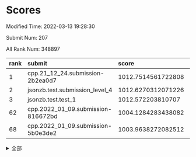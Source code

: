 # Scores

Modified Time: 2022-03-13 19:28:30

Submit Num: 207

All Rank Num: 348897

| rank |               submit               |       score        |       sigma        | pk_num |
| :--- | :--------------------------------- | :----------------- | :----------------- | :----- |
| 1    | cpp.21_12_24.submission-2b2ea0d7   | 1012.7514561722808 | 0.7955002694314257 | 6745   |
| 2    | jsonzb.test.submission_level_4     | 1012.6270312071226 | 0.8051521368524278 | 6741   |
| 3    | jsonzb.test.test_1                 | 1012.572203810707  | 0.7991300858201446 | 6740   |
| 62   | cpp.2022_01_09.submission-816672bd | 1004.1284283438082 | 0.7117584419712936 | 6744   |
| 68   | cpp.2022_01_09.submission-5b0e3de2 | 1003.9638272082512 | 0.7242307119879791 | 6743   |


<details>
<summary>全部</summary>

| rank |                 submit                 |       score        |       sigma        | pk_num |
| :--- | :------------------------------------- | :----------------- | :----------------- | :----- |
| 1    | cpp.21_12_24.submission-2b2ea0d7       | 1012.7514561722808 | 0.7955002694314257 | 6745   |
| 2    | jsonzb.test.submission_level_4         | 1012.6270312071226 | 0.8051521368524278 | 6741   |
| 3    | jsonzb.test.test_1                     | 1012.572203810707  | 0.7991300858201446 | 6740   |
| 4    | gobigger.level_3.submission_level_3_34 | 1011.7872491170231 | 0.7725930252410917 | 6747   |
| 5    | gobigger.level_3.submission_level_3_36 | 1011.5556931328581 | 0.77953728628412   | 6739   |
| 6    | gobigger.level_3.submission_level_3_6  | 1011.4136440503129 | 0.8209095074737778 | 6743   |
| 7    | gobigger.level_3.submission_level_3_15 | 1011.1825283630183 | 0.7759065054655864 | 6743   |
| 8    | gobigger.level_3.submission_level_3_26 | 1011.1667390667346 | 0.7799697186428731 | 6741   |
| 9    | gobigger.level_3.submission_level_3_27 | 1011.0074703793737 | 0.7779711414830968 | 6742   |
| 10   | gobigger.level_3.submission_level_3_38 | 1010.9943945649372 | 0.7725031106667684 | 6740   |
| 11   | gobigger.level_3.submission_level_3_20 | 1010.92870832043   | 0.7657227635916433 | 6742   |
| 12   | gobigger.level_3.submission_level_3_11 | 1010.8351781188226 | 0.7599532077108048 | 6748   |
| 13   | gobigger.level_3.submission_level_3_30 | 1010.7859942247974 | 0.7699931381716862 | 6743   |
| 14   | gobigger.level_3.submission_level_3_0  | 1010.7802857407738 | 0.7617347694869506 | 6745   |
| 15   | gobigger.level_3.submission_level_3_25 | 1010.7763292584149 | 0.7624175522093127 | 6738   |
| 16   | gobigger.level_3.submission_level_3_48 | 1010.661368469788  | 0.7716516519598293 | 6741   |
| 17   | gobigger.level_3.submission_level_3_16 | 1010.6609488266503 | 0.7595685796967283 | 6747   |
| 18   | gobigger.level_3.submission_level_3_3  | 1010.6275207820873 | 0.7610039116450801 | 6741   |
| 19   | gobigger.level_3.submission_level_3_29 | 1010.5973145918192 | 0.758097841068558  | 6741   |
| 20   | gobigger.level_3.submission_level_3_33 | 1010.464274453092  | 0.7589916886413506 | 6744   |
| 21   | gobigger.level_3.submission_level_3_9  | 1010.3635502429041 | 0.7780628570826706 | 6739   |
| 22   | gobigger.level_3.submission_level_3_43 | 1010.2682337582976 | 0.7540209586073371 | 6738   |
| 23   | gobigger.level_3.submission_level_3_13 | 1010.2241148761127 | 0.7656386968444509 | 6739   |
| 24   | gobigger.level_3.submission_level_3_7  | 1010.1647306336891 | 0.7594142651765732 | 6746   |
| 25   | gobigger.level_3.submission_level_3_19 | 1010.0688172356316 | 0.7477491008472487 | 6746   |
| 26   | gobigger.level_3.submission_level_3_41 | 1010.0347091560834 | 0.7586740547542364 | 6738   |
| 27   | gobigger.level_3.submission_level_3_22 | 1010.0016056257557 | 0.7495030222806612 | 6744   |
| 28   | gobigger.level_3.submission_level_3_35 | 1009.9838290125978 | 0.7580119975340999 | 6739   |
| 29   | gobigger.level_3.submission_level_3_28 | 1009.9443852641289 | 0.7680900010778312 | 6744   |
| 30   | gobigger.level_3.submission_level_3_12 | 1009.805943319549  | 0.7494798905455589 | 6740   |
| 31   | gobigger.level_3.submission_level_3_42 | 1009.7750060116932 | 0.7615853935410416 | 6742   |
| 32   | gobigger.level_3.submission_level_3_8  | 1009.7695252518528 | 0.7522747735504993 | 6741   |
| 33   | gobigger.level_3.submission_level_3_4  | 1009.7452579487098 | 0.7665447976844306 | 6748   |
| 34   | gobigger.level_3.submission_level_3_47 | 1009.6858372183433 | 0.7403056172621457 | 6742   |
| 35   | gobigger.level_3.submission_level_3_46 | 1009.6842693440374 | 0.7259171845383864 | 6739   |
| 36   | gobigger.level_3.submission_level_3_18 | 1009.6622981877711 | 0.7425627166037622 | 6745   |
| 37   | gobigger.level_3.submission_level_3_39 | 1009.5848676319987 | 0.7527193868475278 | 6734   |
| 38   | gobigger.level_3.submission_level_3_1  | 1009.5443626399278 | 0.7519877363974528 | 6744   |
| 39   | gobigger.level_3.submission_level_3_37 | 1009.5011048415879 | 0.7697071474388583 | 6740   |
| 40   | gobigger.level_3.submission_level_3_14 | 1009.4678700714193 | 0.7796991951962765 | 6736   |
| 41   | gobigger.level_3.submission_level_3_24 | 1009.4653190675845 | 0.7447296188337553 | 6745   |
| 42   | gobigger.level_3.submission_level_3_23 | 1009.4102625209284 | 0.7640752398615405 | 6745   |
| 43   | gobigger.level_3.submission_level_3_10 | 1009.4063427088607 | 0.7634941983935501 | 6740   |
| 44   | gobigger.level_3.submission_level_3_32 | 1009.4037687860489 | 0.7538185631291631 | 6744   |
| 45   | gobigger.level_3.submission_level_3_49 | 1009.3298410203264 | 0.7551649472943339 | 6747   |
| 46   | gobigger.level_3.submission_level_3_2  | 1009.0967714198266 | 0.753223715003518  | 6734   |
| 47   | gobigger.level_3.submission_level_3_40 | 1009.0199441819782 | 0.7536963378643946 | 6742   |
| 48   | gobigger.level_3.submission_level_3_45 | 1008.9988964356146 | 0.762137720655558  | 6745   |
| 49   | gobigger.level_3.submission_level_3_21 | 1008.8609257800862 | 0.7476720170030705 | 6745   |
| 50   | gobigger.level_3.submission_level_3_44 | 1008.8296067943968 | 0.7507642215799798 | 6739   |
| 51   | gobigger.level_3.submission_level_3_5  | 1008.8156469882531 | 0.7318450675868614 | 6741   |
| 52   | gobigger.level_3.submission_level_3_17 | 1008.6155977283671 | 0.7364006333640445 | 6744   |
| 53   | gobigger.level_3.submission_level_3_31 | 1008.3288399060899 | 0.7441048560691603 | 6744   |
| 54   | gobigger.level_1.submission_level_1_36 | 1005.2874309920152 | 0.7299647602447882 | 6741   |
| 55   | gobigger.level_1.submission_level_1_49 | 1004.8621005969799 | 0.7288345415342943 | 6742   |
| 56   | gobigger.level_1.submission_level_1_11 | 1004.747909843032  | 0.7116849463573264 | 6747   |
| 57   | gobigger.level_1.submission_level_1_41 | 1004.6660070008177 | 0.71614186616779   | 6743   |
| 58   | gobigger.level_1.submission_level_1_13 | 1004.475878440692  | 0.724476252158338  | 6740   |
| 59   | gobigger.level_1.submission_level_1_16 | 1004.2508638355393 | 0.7229489239660256 | 6739   |
| 60   | gobigger.level_1.submission_level_1_48 | 1004.2099095354629 | 0.718882290059446  | 6741   |
| 61   | gobigger.level_1.submission_level_1_28 | 1004.2024447726889 | 0.704147974209889  | 6743   |
| 62   | cpp.2022_01_09.submission-816672bd     | 1004.1284283438082 | 0.7117584419712936 | 6744   |
| 63   | gobigger.level_1.submission_level_1_40 | 1004.1214774963651 | 0.7242704289051272 | 6745   |
| 64   | gobigger.level_1.submission_level_1_26 | 1004.1174031303663 | 0.70503165170278   | 6743   |
| 65   | gobigger.level_1.submission_level_1_39 | 1004.1106441403192 | 0.7306212158099249 | 6739   |
| 66   | gobigger.level_1.submission_level_1_12 | 1004.0785395631943 | 0.7284737715114731 | 6740   |
| 67   | gobigger.level_1.submission_level_1_18 | 1004.0474786678157 | 0.7228642483802922 | 6737   |
| 68   | cpp.2022_01_09.submission-5b0e3de2     | 1003.9638272082512 | 0.7242307119879791 | 6743   |
| 69   | gobigger.level_1.submission_level_1_0  | 1003.9183153659598 | 0.7045791768294242 | 6742   |
| 70   | gobigger.level_1.submission_level_1_44 | 1003.8869523642096 | 0.7242613993483288 | 6742   |
| 71   | gobigger.level_1.submission_level_1_7  | 1003.8485272370172 | 0.7168971802396552 | 6747   |
| 72   | gobigger.level_1.submission_level_1_31 | 1003.8033452222516 | 0.7207659249032776 | 6743   |
| 73   | gobigger.level_1.submission_level_1_6  | 1003.7878455475558 | 0.7202433084944649 | 6745   |
| 74   | gobigger.level_1.submission_level_1_34 | 1003.7614874683147 | 0.7260801135432725 | 6741   |
| 75   | gobigger.level_1.submission_level_1_23 | 1003.7039245732649 | 0.7061362014895664 | 6743   |
| 76   | gobigger.level_1.submission_level_1_25 | 1003.6672570664213 | 0.725485487285984  | 6742   |
| 77   | gobigger.level_1.submission_level_1_4  | 1003.655745616174  | 0.7248597569475065 | 6741   |
| 78   | gobigger.level_1.submission_level_1_2  | 1003.4510502679634 | 0.7119080533955944 | 6741   |
| 79   | gobigger.level_1.submission_level_1_47 | 1003.3903308432328 | 0.7185322336726907 | 6734   |
| 80   | gobigger.level_1.submission_level_1_45 | 1003.3768192980435 | 0.7128941659158484 | 6739   |
| 81   | gobigger.level_1.submission_level_1_1  | 1003.3603354343282 | 0.7155727694265445 | 6745   |
| 82   | gobigger.level_1.submission_level_1_20 | 1003.2834777238903 | 0.7032810463455932 | 6742   |
| 83   | gobigger.level_1.submission_level_1_17 | 1003.2516906000174 | 0.7032969878536854 | 6738   |
| 84   | gobigger.level_1.submission_level_1_33 | 1003.2459532543566 | 0.7085441073327846 | 6740   |
| 85   | gobigger.level_1.submission_level_1_19 | 1003.1450356708929 | 0.719892314383193  | 6743   |
| 86   | gobigger.level_1.submission_level_1_3  | 1003.1375400853552 | 0.7290238787608007 | 6743   |
| 87   | gobigger.level_1.submission_level_1_5  | 1003.1090688132181 | 0.712169378754805  | 6744   |
| 88   | gobigger.level_1.submission_level_1_30 | 1003.080027933407  | 0.7066995002670164 | 6743   |
| 89   | gobigger.level_1.submission_level_1_29 | 1003.070064001784  | 0.7269159938779793 | 6741   |
| 90   | gobigger.level_1.submission_level_1_8  | 1003.033248983587  | 0.7121338395546865 | 6741   |
| 91   | gobigger.level_1.submission_level_1_43 | 1002.9978873304857 | 0.7094066683595558 | 6742   |
| 92   | gobigger.level_1.submission_level_1_21 | 1002.8311121464484 | 0.7115938027801625 | 6744   |
| 93   | gobigger.level_1.submission_level_1_9  | 1002.6822686326121 | 0.7226428937876787 | 6741   |
| 94   | gobigger.level_1.submission_level_1_32 | 1002.655960501229  | 0.7152316075634952 | 6743   |
| 95   | gobigger.level_1.submission_level_1_46 | 1002.6545167418718 | 0.7161067470643091 | 6745   |
| 96   | gobigger.level_1.submission_level_1_38 | 1002.4477876432858 | 0.7199511274227332 | 6741   |
| 97   | gobigger.level_1.submission_level_1_22 | 1002.2349790736347 | 0.7146766476333157 | 6742   |
| 98   | gobigger.level_1.submission_level_1_27 | 1002.1964697854437 | 0.721737173133191  | 6750   |
| 99   | gobigger.level_1.submission_level_1_10 | 1002.1748369235928 | 0.7087692299303127 | 6743   |
| 100  | gobigger.level_1.submission_level_1_24 | 1002.1163168085416 | 0.7120993436032148 | 6742   |
| 101  | gobigger.level_1.submission_level_1_35 | 1002.0967381440273 | 0.7174114460527404 | 6742   |
| 102  | gobigger.level_1.submission_level_1_42 | 1001.9394417495678 | 0.710472722365238  | 6744   |
| 103  | gobigger.level_1.submission_level_1_14 | 1001.9282503740911 | 0.71118693886324   | 6741   |
| 104  | gobigger.level_1.submission_level_1_15 | 1001.8763860000574 | 0.7136750619015957 | 6742   |
| 105  | gobigger.level_1.submission_level_1_37 | 1001.4442164698314 | 0.7112192473294568 | 6739   |
| 106  | gobigger.random.submission_random_45   | 998.2125201101786  | 0.7144211010824444 | 6736   |
| 107  | gobigger.random.submission_random_37   | 997.2302583316867  | 0.7048043973265075 | 6743   |
| 108  | gobigger.random.submission_random_18   | 997.1955677731455  | 0.7077969020846079 | 6741   |
| 109  | gobigger.random.submission_random_19   | 997.0005037059364  | 0.7087410057681114 | 6738   |
| 110  | gobigger.random.submission_random_39   | 996.9204298707558  | 0.7081077040342958 | 6738   |
| 111  | gobigger.random.submission_random_0    | 996.7967151256968  | 0.7089695523360822 | 6739   |
| 112  | gobigger.random.submission_random_29   | 996.7623363449972  | 0.7177737478788431 | 6739   |
| 113  | gobigger.random.submission_random_34   | 996.6373500379066  | 0.7257917289598759 | 6744   |
| 114  | gobigger.random.submission_random_23   | 996.5944519401497  | 0.716107409776022  | 6745   |
| 115  | gobigger.random.submission_random_33   | 996.5634458026434  | 0.7085042321819348 | 6740   |
| 116  | gobigger.random.submission_random_43   | 996.4626360313306  | 0.7144535876887427 | 6741   |
| 117  | gobigger.random.submission_random_11   | 996.4359819755574  | 0.7096031278234302 | 6740   |
| 118  | gobigger.random.submission_random_6    | 996.412665444315   | 0.7286797960902422 | 6741   |
| 119  | gobigger.random.submission_random_9    | 996.3980008501361  | 0.7026757586418027 | 6738   |
| 120  | gobigger.random.submission_random_10   | 996.3912833238727  | 0.7074709077701862 | 6742   |
| 121  | gobigger.random.submission_random_36   | 996.2611987580141  | 0.70069441688164   | 6748   |
| 122  | gobigger.random.submission_random_3    | 996.2346708566727  | 0.6943638846401876 | 6739   |
| 123  | gobigger.random.submission_random_21   | 996.1464383644495  | 0.7164211961288783 | 6745   |
| 124  | gobigger.random.submission_random_24   | 996.1333398658104  | 0.7151666298072866 | 6744   |
| 125  | gobigger.random.submission_random_26   | 996.1174804444686  | 0.7154687485603695 | 6742   |
| 126  | gobigger.random.submission_random_14   | 996.0670663873344  | 0.6988059611870711 | 6739   |
| 127  | gobigger.random.submission_random_5    | 995.9763719087355  | 0.7087454455580848 | 6741   |
| 128  | gobigger.random.submission_random_47   | 995.942224732225   | 0.7113025618162452 | 6742   |
| 129  | gobigger.random.submission_random_2    | 995.9324188036722  | 0.7181672001232058 | 6743   |
| 130  | gobigger.random.submission_random_30   | 995.9268691223922  | 0.7032049966524536 | 6742   |
| 131  | gobigger.random.submission_random_15   | 995.8825239374223  | 0.7073473534654128 | 6739   |
| 132  | gobigger.random.submission_random_42   | 995.8820393955916  | 0.7044765991938333 | 6739   |
| 133  | gobigger.random.submission_random_25   | 995.8134278373088  | 0.7076703296283833 | 6751   |
| 134  | gobigger.random.submission_random_49   | 995.7335720889142  | 0.7156308149097744 | 6738   |
| 135  | gobigger.random.submission_random_38   | 995.719396358755   | 0.7059355410377942 | 6747   |
| 136  | gobigger.random.submission_random_28   | 995.7041973341087  | 0.7130011366125282 | 6741   |
| 137  | gobigger.random.submission_random_32   | 995.6253105488746  | 0.6997047311241803 | 6743   |
| 138  | gobigger.random.submission_random_16   | 995.60440327242    | 0.7068857674572914 | 6743   |
| 139  | gobigger.random.submission_random_40   | 995.5937476126205  | 0.7198497465193067 | 6744   |
| 140  | gobigger.random.submission_random_8    | 995.5057140523193  | 0.7232266589598753 | 6749   |
| 141  | gobigger.random.submission_random_1    | 995.4682677746849  | 0.7119130371152532 | 6742   |
| 142  | gobigger.random.submission_random_17   | 995.3549473110589  | 0.6942762747740999 | 6742   |
| 143  | gobigger.random.submission_random_20   | 995.3454710760178  | 0.7110960637704417 | 6745   |
| 144  | gobigger.random.submission_random_46   | 995.3450953637051  | 0.7035072379202901 | 6742   |
| 145  | gobigger.random.submission_random_44   | 995.2436387774688  | 0.7081444297476002 | 6745   |
| 146  | gobigger.random.submission_random_4    | 995.1893029600516  | 0.7273908654367734 | 6747   |
| 147  | gobigger.random.submission_random_31   | 995.101013150912   | 0.7283510160447376 | 6736   |
| 148  | gobigger.random.submission_random_41   | 995.027054650336   | 0.7091781205320851 | 6745   |
| 149  | gobigger.random.submission_random_12   | 995.0178259085444  | 0.7105834428392069 | 6743   |
| 150  | gobigger.random.submission_random_27   | 994.8486718829224  | 0.7138551278783074 | 6744   |
| 151  | gobigger.random.submission_random_7    | 994.816110870361   | 0.7129157000478542 | 6742   |
| 152  | gobigger.random.submission_random_22   | 994.7163700155007  | 0.7193300861283524 | 6746   |
| 153  | gobigger.random.submission_random_35   | 994.5666246716895  | 0.7130012775147435 | 6743   |
| 154  | gobigger.random.submission_random_48   | 994.4633383210278  | 0.7297966779066365 | 6740   |
| 155  | gobigger.random.submission_random_13   | 994.4627879834803  | 0.7328022608328686 | 6741   |
| 156  | gobigger.level_2.submission_level_2_46 | 994.3240200220595  | 0.7261755044361285 | 6742   |
| 157  | gobigger.level_2.submission_level_2_11 | 994.3053898701093  | 0.751903885696844  | 6737   |
| 158  | gobigger.level_2.submission_level_2_48 | 994.0918783771208  | 0.7223251815172429 | 6741   |
| 159  | gobigger.level_2.submission_level_2_34 | 993.7062461339641  | 0.7432296732327554 | 6738   |
| 160  | gobigger.level_2.submission_level_2_45 | 993.6381465882249  | 0.7278678963473904 | 6741   |
| 161  | gobigger.level_2.submission_level_2_40 | 993.2790217975898  | 0.7320963350929125 | 6739   |
| 162  | gobigger.level_2.submission_level_2_14 | 993.2227972673654  | 0.7287160656551923 | 6746   |
| 163  | gobigger.level_2.submission_level_2_37 | 993.065747323434   | 0.731937311688833  | 6743   |
| 164  | gobigger.level_2.submission_level_2_10 | 993.0118189455204  | 0.7477219107668831 | 6743   |
| 165  | gobigger.level_2.submission_level_2_24 | 992.9775937000203  | 0.753863475472318  | 6746   |
| 166  | gobigger.level_2.submission_level_2_5  | 992.9358886171962  | 0.7321937941690136 | 6741   |
| 167  | gobigger.level_2.submission_level_2_38 | 992.9185081278972  | 0.7481434461180229 | 6743   |
| 168  | gobigger.level_2.submission_level_2_4  | 992.7926946711935  | 0.7363547604661986 | 6744   |
| 169  | gobigger.level_2.submission_level_2_9  | 992.7199921802272  | 0.7506660636086769 | 6742   |
| 170  | gobigger.level_2.submission_level_2_15 | 992.6434406323805  | 0.7598289224485141 | 6746   |
| 171  | gobigger.level_2.submission_level_2_28 | 992.5306352085936  | 0.7299122168860774 | 6739   |
| 172  | gobigger.level_2.submission_level_2_22 | 992.4933602624957  | 0.7499665409760051 | 6747   |
| 173  | gobigger.level_2.submission_level_2_2  | 992.3685284581942  | 0.744868017759948  | 6739   |
| 174  | gobigger.level_2.submission_level_2_31 | 992.3655420563551  | 0.7334003599016279 | 6735   |
| 175  | gobigger.level_2.submission_level_2_0  | 992.2594668719029  | 0.737580017145175  | 6744   |
| 176  | gobigger.level_2.submission_level_2_33 | 992.2453335144878  | 0.7598518859097161 | 6737   |
| 177  | gobigger.level_2.submission_level_2_21 | 992.2047427075335  | 0.7557219225479583 | 6741   |
| 178  | gobigger.level_2.submission_level_2_32 | 992.1677370699322  | 0.7375903657065636 | 6744   |
| 179  | gobigger.level_2.submission_level_2_39 | 992.148628418573   | 0.7553814912657211 | 6742   |
| 180  | gobigger.level_2.submission_level_2_35 | 992.1446268252008  | 0.749036786019471  | 6741   |
| 181  | gobigger.level_2.submission_level_2_26 | 992.0614967966591  | 0.7404101462326322 | 6742   |
| 182  | gobigger.level_2.submission_level_2_23 | 992.0218966280339  | 0.7447010770744132 | 6740   |
| 183  | gobigger.level_2.submission_level_2_49 | 991.9620686371444  | 0.7608642344753245 | 6743   |
| 184  | gobigger.level_2.submission_level_2_29 | 991.9518244222172  | 0.7521228742201053 | 6741   |
| 185  | gobigger.level_2.submission_level_2_43 | 991.8756092892528  | 0.7400761277122174 | 6743   |
| 186  | gobigger.level_2.submission_level_2_47 | 991.8660559747085  | 0.7353965917118955 | 6743   |
| 187  | gobigger.level_2.submission_level_2_42 | 991.8593504137278  | 0.7498254167076229 | 6741   |
| 188  | gobigger.level_2.submission_level_2_25 | 991.7548022006688  | 0.7518284510279926 | 6740   |
| 189  | gobigger.level_2.submission_level_2_3  | 991.7140737474125  | 0.7599953821780353 | 6741   |
| 190  | gobigger.level_2.submission_level_2_16 | 991.6944558165984  | 0.7382418493394526 | 6738   |
| 191  | gobigger.level_2.submission_level_2_19 | 991.6003938309389  | 0.7405728550515922 | 6751   |
| 192  | gobigger.level_2.submission_level_2_12 | 991.5813237228291  | 0.766985253113922  | 6744   |
| 193  | gobigger.level_2.submission_level_2_8  | 991.5484017797263  | 0.7546947699495185 | 6745   |
| 194  | gobigger.level_2.submission_level_2_27 | 991.4364601205322  | 0.7584384447828061 | 6740   |
| 195  | gobigger.level_2.submission_level_2_7  | 991.2412313439106  | 0.7583249337472905 | 6743   |
| 196  | gobigger.level_2.submission_level_2_13 | 991.228917239338   | 0.7536507717108777 | 6743   |
| 197  | gobigger.level_2.submission_level_2_41 | 991.1719514943088  | 0.7628036933267105 | 6741   |
| 198  | gobigger.level_2.submission_level_2_17 | 991.1059120436109  | 0.731916489739708  | 6742   |
| 199  | gobigger.level_2.submission_level_2_30 | 991.050980730895   | 0.7569829234376195 | 6742   |
| 200  | gobigger.level_2.submission_level_2_36 | 991.0374672406444  | 0.7540699031053881 | 6742   |
| 201  | gobigger.level_2.submission_level_2_1  | 990.9854045654205  | 0.7690804980257026 | 6738   |
| 202  | gobigger.level_2.submission_level_2_6  | 990.8651061537705  | 0.7638577204266243 | 6735   |
| 203  | gobigger.level_2.submission_level_2_20 | 990.8134756364543  | 0.7705443814332269 | 6737   |
| 204  | gobigger.level_2.submission_level_2_18 | 990.5881944096309  | 0.7466645400039    | 6741   |
| 205  | gobigger.level_2.submission_level_2_44 | 989.842728756908   | 0.7903260893410908 | 6739   |
| 206  | gobigger.none.submission_none_1        | 976.0512210171565  | 1.4461726106027553 | 6746   |
| 207  | gobigger.none.submission_none_0        | 975.6112454265983  | 1.5378791910675484 | 6744   |

</details>